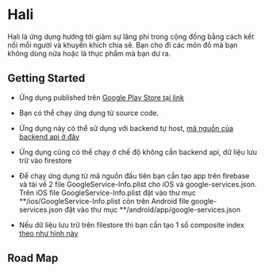 # Hali

Hali là ứng dụng hướng tới giảm sự lãng phí trong cộng đồng bằng cách kết nối mỗi người và khuyến khích chia sẽ. Bạn cho đi các món đồ
mà bạn không dùng nữa hoặc là thực phẩm mà bạn dư ra.

## Getting Started

- Ứng dụng published trên [Google Play Store tại link](https://play.google.com/store/apps/details?id=vn.happylife.hali)

- Bạn có thể chạy ứng dụng từ source code. 

- Ứng dụng này có thể sử dụng với backend tự host, [mã nguồn của backend api ở đây](https://github.com/vsales-one/hali-api)

- Ứng dụng cũng có thể chạy ở chế độ không cần backend api, dữ liệu lưu trữ vào firestore

- Để chạy ứng dụng từ mã nguồn đầu tiên bạn cần tạo app trên firebase và tải về 2 file GoogleService-Info.plist cho iOS và google-services.json. Trên iOS file GoogleService-Info.plist đặt vào thư mục **/ios/GoogleService-Info.plist còn trên Android file google-services.json đặt vào thư mục **/android/app/google-services.json

- Nếu dữ liệu lưu trữ trên filestore thì bạn cần tạo 1 số composite index [theo như hình này](https://firebasestorage.googleapis.com/v0/b/hali-ca190.appspot.com/o/public_images%2FScreen%20Shot%202019-12-14%20at%2011.39.40%20PM.png?alt=media&token=953cfe02-42cd-4946-bd80-beb01978a071)

## Road Map